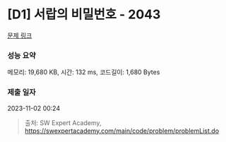 # [D1] 서랍의 비밀번호 - 2043 

[문제 링크](https://swexpertacademy.com/main/code/problem/problemDetail.do?contestProbId=AV5QJ_8KAx8DFAUq) 

### 성능 요약

메모리: 19,680 KB, 시간: 132 ms, 코드길이: 1,680 Bytes

### 제출 일자

2023-11-02 00:24



> 출처: SW Expert Academy, https://swexpertacademy.com/main/code/problem/problemList.do